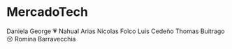 
# MercadoTech

Daniela George  :heartpulse: 
Nahual Arias
Nicolas Folco
Luis Cedeño
Thomas Buitrago :kissing_closed_eyes:
Romina Barravecchia
